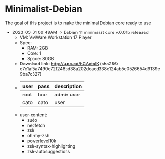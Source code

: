 # Minimalist-Debian
The goal of this project is to make the minimal Debian core ready to use

* 2023-03-31 09:49AM -> Debian 11 minimalist core v.0.01b released
  * VM: VMWare Workstation 17 Player
  * Spec:
    * RAM: 2GB
    * Core: 1
    * Space: 80GB 
  * Download link: http://u.pc.cd/hGActalK (sha256: e7c1af5a7490e72f248bd38a202dcaed338e124ab5c0526654d9139e9ba7c327)
  * | user | pass | description |
    |------|------|-------------|
    | root | toor | admin user  |
    | cato | cato | user        |
  * user-content:
    * sudo
    * neofetch
    * zsh
    * oh-my-zsh 
    * powerlevel10k 
    * zsh-syntax-highlighting
    * zsh-autosuggestions

